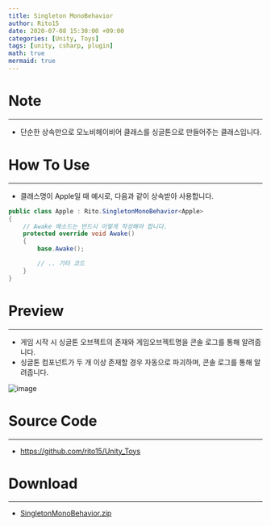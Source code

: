 ```yaml
---
title: Singleton MonoBehavior
author: Rito15
date: 2020-07-08 15:30:00 +09:00
categories: [Unity, Toys]
tags: [unity, csharp, plugin]
math: true
mermaid: true
---
```


# Note
---
- 단순한 상속만으로 모노비헤이비어 클래스를 싱글톤으로 만들어주는 클래스입니다.

# How To Use
---
- 클래스명이 Apple일 때 예시로, 다음과 같이 상속받아 사용합니다.

```cs
public class Apple : Rito.SingletonMonoBehavior<Apple>
{
    // Awake 메소드는 반드시 이렇게 작성해야 합니다.
    protected override void Awake()
    {
        base.Awake();

        // .. 기타 코드
    }
}
```

# Preview
---
- 게임 시작 시 싱글톤 오브젝트의 존재와 게임오브젝트명을 콘솔 로그를 통해 알려줍니다.
- 싱글톤 컴포넌트가 두 개 이상 존재할 경우 자동으로 파괴하며, 콘솔 로그를 통해 알려줍니다.

![image](https://user-images.githubusercontent.com/42164422/105669964-9b5d2900-5f23-11eb-89c1-346ff0863840.png)

# Source Code
---
- <https://github.com/rito15/Unity_Toys>

# Download
---
- [SingletonMonoBehavior.zip](https://github.com/rito15/Images/files/5864626/SingletonMonoBehavior.zip)